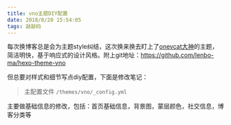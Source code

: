 ```yaml
---
title: vno主题DIY配置
date: 2018/8/20 15:54:05 
tags: 敲敲码
---
```


每次换博客总是会为主题style纠结，这次换来换去盯上了[onevcat大神](http://onevcat.com/)的主题，简洁明快，基于响应式的设计风格。附上git地址：https://github.com/lenbo-ma/hexo-theme-vno

但总要对样式和细节写点diy配置，下面是修改笔记：

>主配置文件 <code>/themes/vno/_config.yml</code>

主要做基础信息的修改，包括：首页基础信息，背景图，蒙层颜色，社交信息，博客分类等

